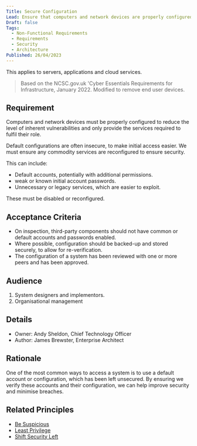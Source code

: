 ```yaml
---
Title: Secure Configuration
Lead: Ensure that computers and network devices are properly configured to reduce the level of inherent vulnerabilities and only provide the services required to fulfil their role.
Draft: false
Tags:
  - Non-Functional Requirements
  - Requirements
  - Security
  - Architecture
Published: 26/04/2023
---
```

This applies to servers, applications and cloud services.

> Based on the NCSC.gov.uk 'Cyber Essentials Requirements for Infrastructure, January 2022. Modified to remove end user devices.

## Requirement

Computers and network devices must be properly configured to reduce the level of inherent vulnerabilities and only provide the services required to fulfil their role.

Default configurations are often insecure, to make initial access easier. We must ensure any commodity services are reconfigured to ensure security.

This can include:

* Default accounts, potentially with additional permissions.
* weak or known initial account passwords.
* Unnecessary or legacy services, which are easier to exploit.

These must be disabled or reconfigured.

## Acceptance Criteria

* On inspection, third-party components should not have common or default accounts and passwords enabled.
* Where possible, configuration should be backed-up and stored securely, to allow for re-verification.
* The configuration of a system has been reviewed with one or more peers and has been approved.

## Audience

  1. System designers and implementors.
  2. Organisational management

## Details

* Owner: Andy Sheldon, Chief Technology Officer
* Author: James Brewster, Enterprise Architect

## Rationale

One of the most common ways to access a system is to use a default account or configuration, which has been left unsecured. By ensuring we verify these accounts and their configuration, we can help improve security and minimise breaches.

## Related Principles

* [Be Suspicious](xref:be-suspicious)
* [Least Privilege](xref:least-privilege)
* [Shift Security Left](xref:shift-security-left)
